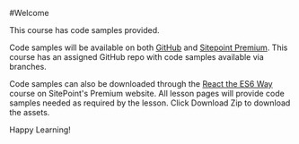 #Welcome

This course has code samples provided.

Code samples will be available on both [GitHub](https://github.com/learnable-content/React-the-ES6-Way) and [Sitepoint Premium](https://www.sitepoint.com/premium/). This course has an assigned GitHub repo with code samples available via branches.

Code samples can also be downloaded through the [React the ES6 Way](https://www.sitepoint.com/premium/courses/react-the-es6-way-2914/) course on SitePoint's Premium website. All lesson pages will provide code samples needed as required by the lesson. Click Download Zip to download the assets.


Happy Learning!
